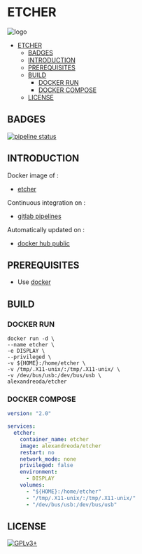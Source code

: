 # ETCHER

![logo](https://assets.gitlab-static.net/uploads/-/system/project/avatar/20894670/etcher.jpg)

- [ETCHER](#etcher)
  - [BADGES](#badges)
  - [INTRODUCTION](#introduction)
  - [PREREQUISITES](#prerequisites)
  - [BUILD](#build)
    - [DOCKER RUN](#docker-run)
    - [DOCKER COMPOSE](#docker-compose)
  - [LICENSE](#license)

## BADGES

[![pipeline status](https://gitlab.com/oda-alexandre/etcher/badges/master/pipeline.svg)](https://gitlab.com/oda-alexandre/etcher/commits/master)

## INTRODUCTION

Docker image of :

- [etcher](https://www.balena.io/etcher)

Continuous integration on :

- [gitlab pipelines](https://gitlab.com/oda-alexandre/etcher/pipelines)

Automatically updated on :

- [docker hub public](https://hub.docker.com/r/alexandreoda/etcher)

## PREREQUISITES

- Use [docker](https://www.docker.com)

## BUILD

### DOCKER RUN

```\
docker run -d \
--name etcher \
-e DISPLAY \
--privileged \
-v ${HOME}:/home/etcher \
-v /tmp/.X11-unix/:/tmp/.X11-unix/ \
-v /dev/bus/usb:/dev/bus/usb \
alexandreoda/etcher
```

### DOCKER COMPOSE

```yml
version: "2.0"

services:
  etcher:
    container_name: etcher
    image: alexandreoda/etcher
    restart: no
    network_mode: none
    privileged: false
    environment:
      - DISPLAY
    volumes:
      - "${HOME}:/home/etcher"
      - "/tmp/.X11-unix/:/tmp/.X11-unix/"
      - "/dev/bus/usb:/dev/bus/usb"
```

## LICENSE

[![GPLv3+](http://gplv3.fsf.org/gplv3-127x51.png)](https://gitlab.com/oda-alexandre/etcher/blob/master/LICENSE)
